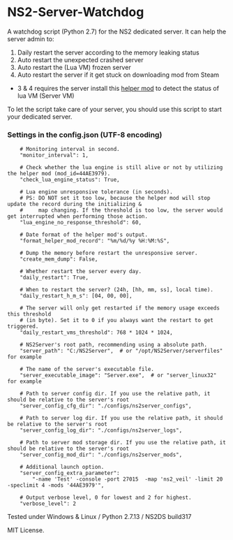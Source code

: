 # NS2-Server-Watchdog
A watchdog script (Python 2.7) for the NS2 dedicated server. It can help the server admin to:

1. Daily restart the server according to the memory leaking status
2. Auto restart the unexpected crashed server
3. Auto restart the (Lua VM) frozen server 
4. Auto restart the server if it get stuck on downloading mod from Steam 

* 3 & 4 requires the server install this [helper mod](http://steamcommunity.com/sharedfiles/filedetails/?id=1152268665) to detect the status of lua VM (Server VM)

To let the script take care of your server, you should use this script to start your dedicated server.

### Settings in the config.json (UTF-8 encoding)
        # Monitoring interval in second.
        "monitor_interval": 1,

        # Check whether the lua engine is still alive or not by utilizing the helper mod (mod_id=44AE3979).
        "check_lua_engine_status": True,

        # Lua engine unresponsive tolerance (in seconds).
        # PS: DO NOT set it too low, because the helper mod will stop update the record during the initializing &  
        #     map changing. If the threshold is too low, the server would get interrupted when performing those action.
        "lua_engine_no_response_threshold": 60,

        # Date format of the helper mod's output.
        "format_helper_mod_record": "%m/%d/%y %H:%M:%S",

        # Dump the memory before restart the unresponsive server.
        "create_mem_dump": False,

        # Whether restart the server every day.
        "daily_restart": True,

        # When to restart the server? (24h, [hh, mm, ss], local time).
        "daily_restart_h_m_s": [04, 00, 00],

        # The server will only get restarted if the memory usage exceeds this threshold
        # (in byte). Set it to 0 if you always want the restart to get triggered.
        "daily_restart_vms_threshold": 768 * 1024 * 1024,

        # NS2Server's root path, recommending using a absolute path.
        "server_path": "C:/NS2Server",  # or "/opt/NS2Server/serverfiles" for example

        # The name of the server's executable file.
        "server_executable_image": "Server.exe",  # or "server_linux32" for example

        # Path to server config dir. If you use the relative path, it should be relative to the server's root
        "server_config_cfg_dir": "./configs/ns2server_configs",

        # Path to server log dir. If you use the relative path, it should be relative to the server's root
        "server_config_log_dir": "./configs/ns2server_logs",

        # Path to server mod storage dir. If you use the relative path, it should be relative to the server's root
        "server_config_mod_dir": "./configs/ns2server_mods",

        # Additional launch option.
        "server_config_extra_parameter":
            "-name 'Test' -console -port 27015  -map 'ns2_veil' -limit 20 -speclimit 4 -mods '44AE3979'",

        # Output verbose level, 0 for lowest and 2 for highest.
        "verbose_level": 2

Tested under Windows & Linux / Python 2.7.13 / NS2DS build317

MIT License.
